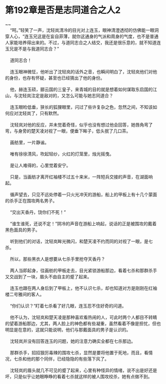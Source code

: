 # 第192章是否是志同道合之人2
~~<br>&nbsp;&nbsp;&nbsp;&nbsp;“呵。”轻笑了一声，沈轻岚清冷的目光对上连玉，眼神清澄透彻的仿佛能一眼洞穿人心，“连玉兄这是在妄自菲薄，就你这通身的气派和周身的气度，也不是普通人家能培养得出来的。不过，与道同志合之人结交，我还是很乐意的，就不知道连玉兄是不是与我道同志合？”<br><br>&nbsp;&nbsp;&nbsp;&nbsp;道同志合！<br><br>&nbsp;&nbsp;&nbsp;&nbsp;连玉眼神微怔，他听出了沈轻岚的话外之音，也瞬间明白了，沈轻岚他们对他的身份，也存有怀疑，甚至也已经猜出了他的身份。<br><br>&nbsp;&nbsp;&nbsp;&nbsp;他，赫连玉硕，郦云国的三皇子，来青城的目的就是想着如何谋取东启国的江山，与沈轻岚注定是敌对的，又怎么可能与她志同道合？<br><br>&nbsp;&nbsp;&nbsp;&nbsp;连玉眼睑低垂，狭长的狐狸眼里，闪过了些许复杂之色，忽然之间，不知该如何应对沈轻岚了，只有默然。<br><br>&nbsp;&nbsp;&nbsp;&nbsp;沈轻岚对他的反应，并未觉着奇怪，似乎也没有想过他会回答，她唇角弯了弯，与身旁的楚天凌对视了一眼，便垂下眸子，低头抿了几口茶。<br><br>&nbsp;&nbsp;&nbsp;&nbsp;画舫里，一片静谧。<br><br>&nbsp;&nbsp;&nbsp;&nbsp;唯有徐徐清风，吹起轻纱，火红的灯笼里，烛光摇曳。<br><br>&nbsp;&nbsp;&nbsp;&nbsp;是让人难得的，心里觉着安宁。<br><br>&nbsp;&nbsp;&nbsp;&nbsp;只是，当画舫才离开红袖楼不过五十来米，一阵短兵交接的声音，在湖面响起。<br><br>&nbsp;&nbsp;&nbsp;&nbsp;循声望去，只见不远处停着一只火光冲天的游船，船上的甲板上有十几个蒙面的杀手正在围攻两名男子。<br><br>&nbsp;&nbsp;&nbsp;&nbsp;“交出天香丹，饶你们不死！”<br><br>&nbsp;&nbsp;&nbsp;&nbsp;“谁生谁死，还说不定！”阴冷的声音在游船上响起，说话的正是被围攻的戴着黑色面具的男子。<br><br>&nbsp;&nbsp;&nbsp;&nbsp;听到他们的对话，沈轻岚眸光微闪，和楚天凌不约而同的对视了一眼，是七杀。<br><br>&nbsp;&nbsp;&nbsp;&nbsp;所以，那些黑衣人是想要从七杀手里抢夺天香丹？<br><br>&nbsp;&nbsp;&nbsp;&nbsp;两人当即起身，往画舫的甲板走去，目光紧锁游船那边，看着七杀和那群杀手又交战到了一块，眉头不由自主的蹙了起来。<br><br>&nbsp;&nbsp;&nbsp;&nbsp;连玉也跟在两人身后到了甲板上，他不认识七杀，却也知道对方是刚刚在红袖楼二号雅间的客人。<br><br>&nbsp;&nbsp;&nbsp;&nbsp;“你们认识？”盯着七杀看了好几眼，连玉忍不住好奇的问道。<br><br>&nbsp;&nbsp;&nbsp;&nbsp;他不认为，沈轻岚和楚天凌是那种喜欢看热闹的人，可此时两个人都目不转睛的望着游船那边，尤其，两人脸上的神色都有些凝重，虽然看着不像是担忧，但也明显是在意的，这就只能说明，他们与那戴面具的男子是认识的。<br><br>&nbsp;&nbsp;&nbsp;&nbsp;沈轻岚并没有回答连玉的问题，她的注意力确实全都在七杀那边。<br><br>&nbsp;&nbsp;&nbsp;&nbsp;那群杀手，招招狠厉毒辣的围攻七杀，显然是要将他置于死地，而且，看情况，七杀和他的那个同伴，已经隐隐的有些落下风了。<br><br>&nbsp;&nbsp;&nbsp;&nbsp;沈轻岚的眉头就几不可见的蹙了起来，心里有种怪异的情绪，说不出是好还是坏，只是似乎让她眼睁睁的看着七杀就这样的被人围攻绞杀，她有点做不到。<br><br>
                    

<script>_fwqdsqadxfw()</script>
<div><script>_dfwf1dw();</script></div>
<div><script>_dfwf1agdw();</script></div>
                
